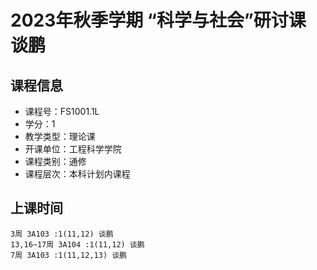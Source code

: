 # 2023年秋季学期 “科学与社会”研讨课 谈鹏






## 课程信息

- 课程号：FS1001.1L
- 学分：1
- 教学类型：理论课
- 开课单位：工程科学学院
- 课程类别：通修
- 课程层次：本科计划内课程

## 上课时间

```
3周 3A103 :1(11,12) 谈鹏
13,16~17周 3A104 :1(11,12) 谈鹏
7周 3A103 :1(11,12,13) 谈鹏
```

